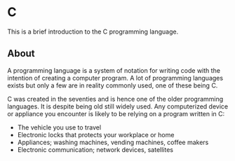 # C

This is a brief introduction to the C programming language.

## About

A programming language is a system of notation for writing code with the intention of creating a computer program. A lot of programming languages exists but only a few are in reality commonly used, one of these being C.

C was created in the seventies and is hence one of the older programming languages. It is despite being old still widely used. Any computerized device or appliance you encounter is likely to be relying on a program written in C:

- The vehicle you use to travel
- Electronic locks that protects your workplace or home
- Appliances; washing machines, vending machines, coffee makers
- Electronic communication; network devices, satellites
